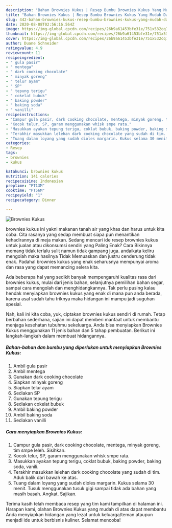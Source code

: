 ```yaml
---
description: "Bahan Brownies Kukus | Resep Bumbu Brownies Kukus Yang Mudah Dan Praktis"
title: "Bahan Brownies Kukus | Resep Bumbu Brownies Kukus Yang Mudah Dan Praktis"
slug: 442-bahan-brownies-kukus-resep-bumbu-brownies-kukus-yang-mudah-dan-praktis
date: 2020-08-08T02:56:16.564Z
image: https://img-global.cpcdn.com/recipes/26b9a61453bfe31e/751x532cq70/brownies-kukus-foto-resep-utama.jpg
thumbnail: https://img-global.cpcdn.com/recipes/26b9a61453bfe31e/751x532cq70/brownies-kukus-foto-resep-utama.jpg
cover: https://img-global.cpcdn.com/recipes/26b9a61453bfe31e/751x532cq70/brownies-kukus-foto-resep-utama.jpg
author: Duane Schneider
ratingvalue: 4.9
reviewcount: 11
recipeingredient:
- " gula pasir"
- " mentega"
- " dark cooking chocolate"
- " minyak goreng"
- " telur ayam"
- " SP"
- " tepung terigu"
- " cokelat bubuk"
- " baking powder"
- " baking soda"
- " vanilli"
recipeinstructions:
- "Campur gula pasir, dark cooking chocolate, mentega, minyak goreng, tim smpe leleh. Sisihkan."
- "Kocok telur, SP, garam menggunakan whisk smpe rata."
- "Masukkan ayakan tepung terigu, coklat bubuk, baking powder, baking soda, vanili."
- "Terakhir masukkan lelehan dark cooking chocolate yang sudah di tim. Aduk balik dari bawah ke atas."
- "Tuang dalam loyang yang sudah dioles margarin. Kukus selama 30 menit. Tusuk menggunakan tusuk gigi sampai tidak ada bahan yang masih basah. Angkat. Sajikan."
categories:
- Resep
tags:
- brownies
- kukus

katakunci: brownies kukus 
nutrition: 141 calories
recipecuisine: Indonesian
preptime: "PT13M"
cooktime: "PT56M"
recipeyield: "1"
recipecategory: Dinner

---
```



![Brownies Kukus](https://img-global.cpcdn.com/recipes/26b9a61453bfe31e/751x532cq70/brownies-kukus-foto-resep-utama.jpg)


brownies kukus ini yakni makanan tanah air yang khas dan harus untuk kita coba. Cita rasanya yang sedap membuat siapa pun menantikan kehadirannya di meja makan.
Sedang mencari ide resep brownies kukus untuk jualan atau dikonsumsi sendiri yang Paling Enak? Cara Bikinnya memang tidak terlalu sulit namun tidak gampang juga. andaikata keliru mengolah maka hasilnya Tidak Memuaskan dan justru cenderung tidak enak. Padahal brownies kukus yang enak seharusnya mempunyai aroma dan rasa yang dapat memancing selera kita.

Ada beberapa hal yang sedikit banyak mempengaruhi kualitas rasa dari brownies kukus, mulai dari jenis bahan, selanjutnya pemilihan bahan segar, sampai cara mengolah dan menghidangkannya. Tak perlu pusing kalau hendak menyiapkan brownies kukus yang enak di mana pun anda berada, karena asal sudah tahu triknya maka hidangan ini mampu jadi suguhan spesial.




Nah, kali ini kita coba, yuk, ciptakan brownies kukus sendiri di rumah. Tetap berbahan sederhana, sajian ini dapat memberi manfaat untuk membantu menjaga kesehatan tubuhmu sekeluarga. Anda bisa menyiapkan Brownies Kukus menggunakan 11 jenis bahan dan 5 tahap pembuatan. Berikut ini langkah-langkah dalam membuat hidangannya.

<!--inarticleads1-->

##### Bahan-bahan dan bumbu yang diperlukan untuk menyiapkan Brownies Kukus:

1. Ambil  gula pasir
1. Ambil  mentega
1. Gunakan  dark cooking chocolate
1. Siapkan  minyak goreng
1. Siapkan  telur ayam
1. Sediakan  SP
1. Gunakan  tepung terigu
1. Sediakan  cokelat bubuk
1. Ambil  baking powder
1. Ambil  baking soda
1. Sediakan  vanilli




<!--inarticleads2-->

##### Cara menyiapkan Brownies Kukus:

1. Campur gula pasir, dark cooking chocolate, mentega, minyak goreng, tim smpe leleh. Sisihkan.
1. Kocok telur, SP, garam menggunakan whisk smpe rata.
1. Masukkan ayakan tepung terigu, coklat bubuk, baking powder, baking soda, vanili.
1. Terakhir masukkan lelehan dark cooking chocolate yang sudah di tim. Aduk balik dari bawah ke atas.
1. Tuang dalam loyang yang sudah dioles margarin. Kukus selama 30 menit. Tusuk menggunakan tusuk gigi sampai tidak ada bahan yang masih basah. Angkat. Sajikan.




Terima kasih telah membaca resep yang tim kami tampilkan di halaman ini. Harapan kami, olahan Brownies Kukus yang mudah di atas dapat membantu Anda menyiapkan hidangan yang lezat untuk keluarga/teman ataupun menjadi ide untuk berbisnis kuliner. Selamat mencoba!
